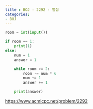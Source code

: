 ```yaml
---
title : BOJ - 2292 - 벌집
categories:
- BOJ
---
```


```python
room = int(input())

if room == 1:
    print(1)
else:
    num = 1
    answer = 1

    while room >= 2:
        room -= num * 6
        num += 1
        answer += 1

    print(answer)
```

https://www.acmicpc.net/problem/2292
